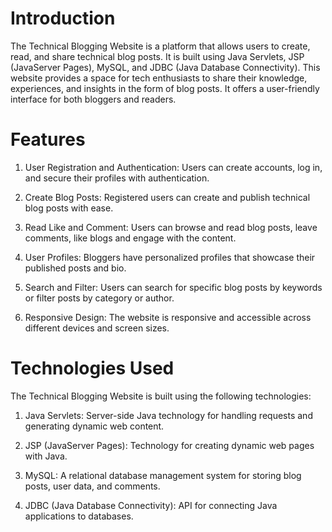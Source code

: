 # Introduction
The Technical Blogging Website is a platform that allows users to create, read, and share technical blog posts. It is built using Java Servlets, JSP (JavaServer Pages), MySQL, and JDBC (Java Database Connectivity). This website provides a space for tech enthusiasts to share their knowledge, experiences, and insights in the form of blog posts. It offers a user-friendly interface for both bloggers and readers.

# Features
1. User Registration and Authentication: Users can create accounts, log in, and secure their profiles with authentication.

2. Create Blog Posts: Registered users can create and publish technical blog posts with ease.

3. Read Like and Comment: Users can browse and read blog posts, leave comments, like blogs and engage with the content.

4. User Profiles: Bloggers have personalized profiles that showcase their published posts and bio.

5. Search and Filter: Users can search for specific blog posts by keywords or filter posts by category or author.

6. Responsive Design: The website is responsive and accessible across different devices and screen sizes.

# Technologies Used
The Technical Blogging Website is built using the following technologies:

1. Java Servlets: Server-side Java technology for handling requests and generating dynamic web content.
   
2. JSP (JavaServer Pages): Technology for creating dynamic web pages with Java.

3. MySQL: A relational database management system for storing blog posts, user data, and comments.

4. JDBC (Java Database Connectivity): API for connecting Java applications to databases.
